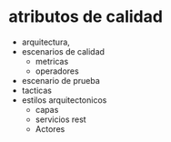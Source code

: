 # atributos de calidad

- arquitectura,
- escenarios de calidad
  - metricas
  - operadores
- escenario de prueba
- tacticas
- estilos arquitectonicos
  - capas
  - servicios rest
  - Actores
